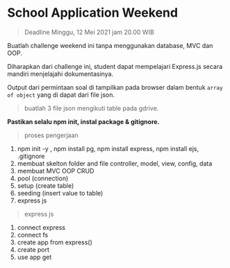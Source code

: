 # School Application Weekend 

> Deadline Minggu, 12 Mei 2021 jam 20.00 WIB

Buatlah challenge weekend ini tanpa menggunakan database, MVC dan OOP. 

Diharapkan dari challenge ini, student dapat mempelajari Express.js secara mandiri menjelajahi dokumentasinya.

Output dari permintaan soal di tampilkan pada browser dalam bentuk `array of object` yang di dapat dari file json.
> buatlah 3 file json mengikuti table pada gdrive.

**Pastikan selalu npm init, instal package & gitignore.**

> proses pengerjaan
1. npm init -y , npm install pg, npm install express, npm install ejs, .gitignore
2. membuat skelton folder and file controller, model, view, config, data
3. membuat MVC OOP CRUD 
4. pool (connection)
5. setup (create table)
6. seeding (insert value to table)
7. express js

> express js
1. connect express
2. connect fs
3. create app from express()
4. create port
5. use app get 